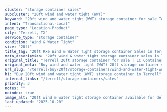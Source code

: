 ```yaml
---
cluster: "storage container sales"
subcluster: "20ft wind and water tight (WWT)"
keyword: "20ft wind and water tight (WWT) storage container for sale Terrell, TX"
intent: "Transactional-Local"
page_type: "Location-Product"
city: "Terrell, TX"
service_type: "storage container"
condition: "Wind & Water Tight"
size: "20ft"
title_tag: "20ft Rxe Wind & Water Tight storage container Sales in Terrell | LC Container"
meta_description: "20ft wind & water tight storage container sales in Terrell. Fast delivery, competitive pricing. Serving storage containers area. Quote ID: E2Z. Call (214) 524-4168 for your free quote today."
original_title: "Terrell 20ft storage container for sale | LC Container"
original_meta: "Buy wind and water tight (WWT) 20ft storage container sale with local delivery in Terrell, TX. LC Container — local Since 2003. Request a fast quote today."
url_slug: "/terrell/buy/20ft/storage-containers/wind-and-water-tight-wwt"
h1: "Buy 20ft wind and water tight (WWT) storage container in Terrell"
internal_links: "/terrell/storage-containers/sales"
priority: 3
notes: ""
noindex: true
image_alt: "20ft wind & water tight storage container available for delivery in Terrell"
last_updated: "2025-10-20"
---
```


<!-- TODO: Add unique city/inventory copy, images, and internal links here. -->

